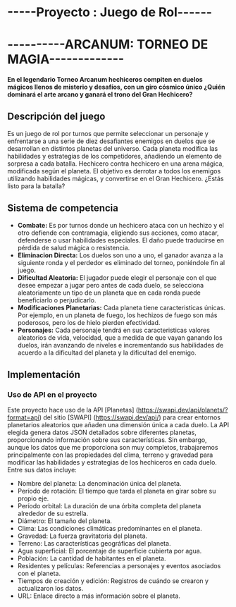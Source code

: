 # -----Proyecto : Juego de Rol------
# ----------ARCANUM: TORNEO DE MAGIA-------------

#### En el legendario Torneo Arcanum hechiceros compiten en duelos mágicos llenos de misterio y desafíos, con un giro cósmico único ¿Quién dominará el arte arcano y ganará el trono del Gran Hechicero?

## Descripción del juego 
 Es un juego de rol por turnos que permite seleccionar un personaje y enfrentarse a una serie de diez desafiantes enemigos en duelos que se desarrollan en distintos planetas del universo. Cada planeta modifica las habilidades y estrategias de los competidores, añadiendo un elemento de sorpresa a cada batalla.
 Hechicero contra hechicero en una arena mágica, modificada según el planeta. El objetivo es  derrotar a todos los enemigos utilizando habilidades mágicas, y convertirse en el Gran Hechicero. ¿Estás listo para la batalla?

## Sistema de competencia
 - **Combate:** Es por turnos donde un hechicero ataca con un hechizo y el otro defiende con contramagia, eligiendo sus acciones, como atacar, defenderse o usar habilidades especiales. El daño puede traducirse en pérdida  de salud mágica o resistencia.
 - **Eliminacion Directa:**  Los duelos son uno a uno, el ganador avanza a la siguiente ronda y el perdedor es eliminado del torneo, poniéndole  fin al juego.
 - **Dificultad Aleatoria:**  El jugador puede elegir el personaje con el que desee empezar a jugar pero antes de cada duelo, se selecciona aleatoriamente un tipo de un planeta que en cada ronda puede beneficiarlo o perjudicarlo.
 - **Modificaciones Planetarias:** Cada planeta tiene caracteristicas únicas. Por ejemplo, en un  planeta de fuego, los hechizos de fuego son más poderosos, pero los de hielo pierden efectividad.
 - **Personajes:** Cada personaje tendrá en sus caracteristicas valores aleatorios de vida, velocidad, que a medida de que vayan ganando los duelos, irán avanzando de niveles e incrementando sus habilidades de acuerdo a la dificultad del planeta y la dificultad del enemigo.


## Implementación

### Uso de API en el proyecto
 Este proyecto hace uso de la API [Planetas] (https://swapi.dev/api/planets/?format=api)  del sitio [SWAPI] (https://swapi.dev/api/) para crear entornos planetarios aleatorios que añaden una dimensión única a cada duelo. 
  La API elegida genera datos JSON detallados sobre diferentes planetas, proporcionando información  sobre sus características. Sin embargo,  aunque los datos que me proporciona son muy completos, trabajaremos principalmente con las propiedades del clima, terreno y gravedad para modificar las habilidades y estrategias de los hechiceros en cada duelo.
  Entre sus datos incluye: 

  - Nombre del planeta: La denominación única del planeta.
  - Período de rotación: El tiempo que tarda el planeta en girar sobre su propio eje.
  - Período orbital: La duración de una órbita completa del planeta alrededor de su estrella.
  - Diámetro: El tamaño del planeta.
  - Clima: Las condiciones climáticas predominantes en el planeta.
  - Gravedad: La fuerza gravitatoria del planeta.
  - Terreno: Las características geográficas del planeta.
  - Agua superficial: El porcentaje de superficie cubierta por agua.
  - Población: La cantidad de habitantes en el planeta.
  - Residentes y películas: Referencias a personajes y eventos asociados con el planeta.
  - Tiempos de creación y edición: Registros de cuándo se crearon y actualizaron los datos.
  - URL: Enlace directo a más información sobre el planeta.
